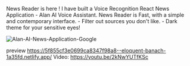 News Reader is here ! I have built a Voice Recognition React News Application - Alan AI Voice Assistant. News Reader is Fast, with a simple and contemporary interface. - Filter out sources you don't like. - Dark theme for your sensitive eyes!

![Alan-AI-News-Application-Google](https://user-images.githubusercontent.com/51352791/95830398-3ce5b380-0d55-11eb-8a18-2afbb3de5dd9.gif)



preview
https://5f855cf3e0699ca8347f98a8--eloquent-banach-1a35fd.netlify.app/
Video:
https://youtu.be/2kNwYUTfKSc

